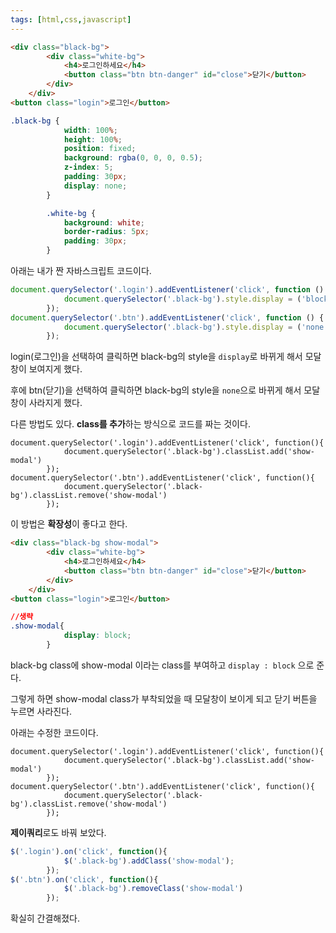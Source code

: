 ```yaml
---
tags: [html,css,javascript]
---
```

```html
<div class="black-bg">
        <div class="white-bg">
            <h4>로그인하세요</h4>
            <button class="btn btn-danger" id="close">닫기</button>
        </div>
    </div>
<button class="login">로그인</button>
```

```css
.black-bg {
            width: 100%;
            height: 100%;
            position: fixed;
            background: rgba(0, 0, 0, 0.5);
            z-index: 5;
            padding: 30px;
            display: none;
        }

        .white-bg {
            background: white;
            border-radius: 5px;
            padding: 30px;
        }
```

아래는 내가 짠 자바스크립트 코드이다. 

```jsx
document.querySelector('.login').addEventListener('click', function () {
            document.querySelector('.black-bg').style.display = ('block');
        });
document.querySelector('.btn').addEventListener('click', function () {
            document.querySelector('.black-bg').style.display = ('none');
        });
```

login(로그인)을 선택하여 클릭하면 black-bg의 style을 `display`로 바뀌게 해서 모달창이 보여지게 했다.

후에 btn(닫기)을 선택하여 클릭하면 black-bg의 style을 `none`으로 바뀌게 해서 모달창이 사라지게 했다.

다른 방법도 있다. **class를 추가**하는 방식으로 코드를 짜는 것이다.

```
document.querySelector('.login').addEventListener('click', function(){
            document.querySelector('.black-bg').classList.add('show-modal')
        });
document.querySelector('.btn').addEventListener('click', function(){
            document.querySelector('.black-bg').classList.remove('show-modal')
        });
```

이 방법은 **확장성**이 좋다고 한다.

```html
<div class="black-bg show-modal">
        <div class="white-bg">
            <h4>로그인하세요</h4>
            <button class="btn btn-danger" id="close">닫기</button>
        </div>
    </div>
<button class="login">로그인</button>
```

```css
//생략
.show-modal{
            display: block;
        }
```

black-bg class에 show-modal 이라는 class를 부여하고 `display : block` 으로 준다.

그렇게 하면 show-modal class가 부착되었을 때 모달창이 보이게 되고 닫기 버튼을 누르면 사라진다.

아래는 수정한 코드이다.

```
document.querySelector('.login').addEventListener('click', function(){
            document.querySelector('.black-bg').classList.add('show-modal')
        });
document.querySelector('.btn').addEventListener('click', function(){
            document.querySelector('.black-bg').classList.remove('show-modal')
        });
```

**제이쿼리**로도 바꿔 보았다.

```jsx
$('.login').on('click', function(){
            $('.black-bg').addClass('show-modal');
        });
$('.btn').on('click', function(){
            $('.black-bg').removeClass('show-modal')
        });
```

확실히 간결해졌다.
